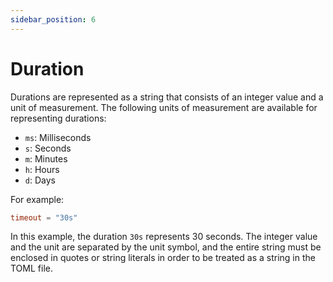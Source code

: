 ```yaml
---
sidebar_position: 6
---
```


# Duration

Durations are represented as a string that consists of an integer value and a unit of measurement. The following units of measurement are available for representing durations:

- `ms`: Milliseconds
- `s`: Seconds
- `m`: Minutes
- `h`: Hours
- `d`: Days 

For example:

```toml
timeout = "30s"
```

In this example, the duration `30s` represents 30 seconds. The integer value and the unit are separated by the unit symbol, and the entire string must be enclosed in quotes or string literals in order to be treated as a string in the TOML file.

